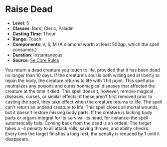 # Raise Dead

- **Level**: 5
- **Classes**: Bard, Cleric, Paladin
- **Casting Time**: 1 hour
- **Range**: Touch
- **Components**: V, S, M (A diamond worth at least 500gp, which the spell consumes.)
- **Duration**: Instantaneous
- **Source**: [5e Core Rules](http://dnd.wizards.com/articles/features/systems-reference-document-srd)

You return a dead creature you touch to life, provided that it has been dead no longer than 10 days. If the creature's soul is both willing and at liberty to rejoin the body, the creature returns to life with 1 hit point. This spell also neutralizes any poisons and cures nonmagical diseases that affected the creature at the time it died. This spell doesn't, however, remove magical diseases, curses, or similar effects; if these aren't first removed prior to casting the spell, they take effect when the creature returns to life. The spell can't return an undead creature to life. This spell closes all mortal wounds, but it doesn't restore missing body parts. If the creature is lacking body parts or organs integral for its survival-its head, for instance-the spell automatically fails. Coming back from the dead is an ordeal. The target takes a -4 penalty to all attack rolls, saving throws, and ability checks. Every time the target finishes a long rest, the penalty is reduced by 1 until it disappears.

